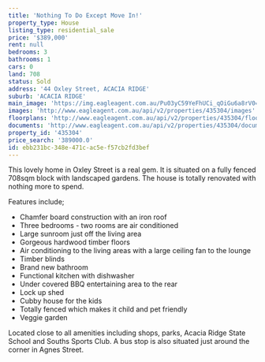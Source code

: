 ```yaml
---
title: 'Nothing To Do Except Move In!'
property_type: House
listing_type: residential_sale
price: '$389,000'
rent: null
bedrooms: 3
bathrooms: 1
cars: 0
land: 708
status: Sold
address: '44 Oxley Street, ACACIA RIDGE'
suburb: 'ACACIA RIDGE'
main_image: 'https://img.eagleagent.com.au/Pu03yC59YeFhUCi_qOiGu6a8rV0=/1280x854/smart/https://s3-us-west-2.amazonaws.com/eagleagent-orig/images/6822990/117515995-image-M.jpg'
images: 'http://www.eagleagent.com.au/api/v2/properties/435304/images'
floorplans: 'http://www.eagleagent.com.au/api/v2/properties/435304/floorplans'
documents: 'http://www.eagleagent.com.au/api/v2/properties/435304/documents'
property_id: '435304'
price_search: '389000.0'
id: ebb231bc-348e-471c-ac5e-f57cb2fd3bef
---
```

This lovely home in Oxley Street is a real gem. It is situated on a fully fenced 708sqm block with landscaped gardens. The house is totally renovated with nothing more to spend.

Features include;
*  Chamfer board construction with an iron roof
*  Three bedrooms - two rooms are air conditioned
*  Large sunroom just off the living area
*  Gorgeous hardwood timber floors
*  Air conditioning to the living areas with a large ceiling fan to the lounge
*  Timber blinds
*  Brand new bathroom
*  Functional kitchen with dishwasher
*  Under covered BBQ entertaining area to the rear
*  Lock up shed
*  Cubby house for the kids
*  Totally fenced which makes it child and pet friendly
*  Veggie garden

Located close to all amenities including shops, parks, Acacia Ridge State School and Souths Sports Club. A bus stop is also situated just around the corner in Agnes Street.